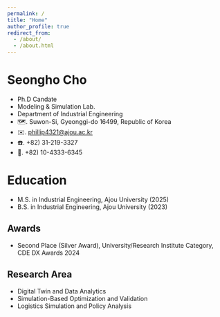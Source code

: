 ```yaml
---
permalink: /
title: "Home"
author_profile: true
redirect_from: 
  - /about/
  - /about.html
---
```


Seongho Cho
======
- Ph.D Candate
- Modeling & Simulation Lab.
- Department of Industrial Engineering
- 🗺️. Suwon-Si, Gyeonggi-do 16499, Republic of Korea
- ✉️. phillip4321@ajou.ac.kr
- ☎️. +82) 31-219-3327
- 📱. +82) 10-4333-6345

Education
======
- M.S. in Industrial Engineering, Ajou University (2025)
- B.S. in Industrial Engineering, Ajou University (2023)

Awards
------
- Second Place (Silver Award), University/Research Institute Category, CDE DX Awards 2024

Research Area
------
- Digital Twin and Data Analytics
- Simulation-Based Optimization and Validation
- Logistics Simulation and Policy Analysis